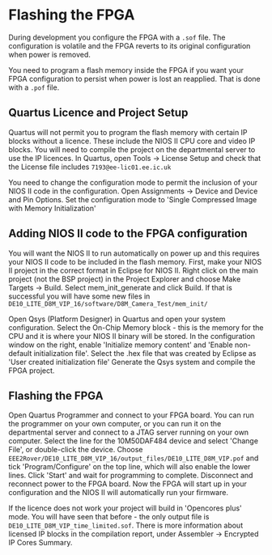  # Flashing the FPGA
 
 During development you configure the FPGA with a `.sof` file. The configuration is volatile and the FPGA reverts to its original configuration when power is removed.
 
 You need to program a flash memory inside the FPGA if you want your FPGA configuration to persist when power is lost an reapplied. That is done with a `.pof` file.
 
 ## Quartus Licence and Project Setup
 
 Quartus will not permit you to program the flash memory with certain IP blocks without a licence. These include the NIOS II CPU core and video IP blocks.
 You will need to compile the project on the departmental server to use the IP licences.
 In Quartus, open Tools → License Setup and check that the License file includes `7193@ee-lic01.ee.ic.uk`
 
 You need to change the configuration mode to permit the inclusion of your NIOS II code in the configuration.
 Open Assignments → Device and Device and Pin Options. Set the configuration mode to 'Single Compressed Image with Memory Initialization'
 
 ## Adding NIOS II code to the FPGA configuration
 
 You will want the NIOS II to run automatically on power up and this requires your NIOS II code to be included in the flash memory.
 First, make your NIOS II project in the correct format in Eclipse for NIOS II.
 Right click on the main project (not the BSP project) in the Project Explorer and choose Make Targets → Build. Select mem_init_generate and click Build.
 If that is successful you will have some new files in `DE10_LITE_D8M_VIP_16/software/D8M_Camera_Test/mem_init/`
 
 Open Qsys (Platform Designer) in Quartus and open your system configuration.
 Select the On-Chip Memory block - this is the memory for the CPU and it is where your NIOS II binary will be stored.
 In the configuration window on the right, enable 'Initialize memory content' and 'Enable non-default initialization file'.
 Select the .hex file that was created by Eclipse as 'User created initialization file'
 Generate the Qsys system and compile the FPGA project.
 
 ## Flashing the FPGA
 
 Open Quartus Programmer and connect to your FPGA board.
 You can run the programmer on your own computer, or you can run it on the departmental server and connect to a JTAG server running on your own computer.
 Select the line for the 10M50DAF484 device and select 'Change File', or double-click the device.
 Choose `EEE2Rover/DE10_LITE_D8M_VIP_16/output_files/DE10_LITE_D8M_VIP.pof` and tick 'Program/Configure' on the top line, which will also enable the lower lines.
 Click 'Start' and wait for programming to complete. Disconnect and reconnect power to the FPGA board.
 Now the FPGA will start up in your configuration and the NIOS II will automatically run your firmware.
 
 If the licence does not work your project will build in 'Opencores plus' mode.
 You will have seen that before - the only output file is `DE10_LITE_D8M_VIP_time_limited.sof`.
 There is more information about licensed IP blocks in the compilation report, under Assembler → Encrypted IP Cores Summary.
 
